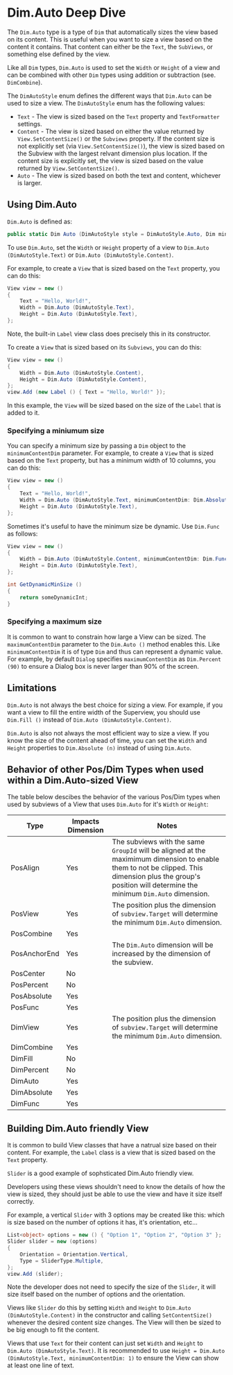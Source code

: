 # Dim.Auto Deep Dive

The `Dim.Auto` type is a type of `Dim` that automatically sizes the view based on its content. This is useful when you want to size a view based on the content it contains. That content can either be the `Text`, the `SubViews`, or something else defined by the view.

Like all `Dim` types, `Dim.Auto` is used to set the `Width` or `Height` of a view and can be combined with other `Dim` types using addition or subtraction (see. `DimCombine`).

The `DimAutoStyle` enum defines the different ways that `Dim.Auto` can be used to size a view. The `DimAutoStyle` enum has the following values:

* `Text` - The view is sized based on the `Text` property and `TextFormatter` settings.
* `Content` - The view is sized based on either the value returned by `View.SetContentSize()` or the `Subviews` property. If the content size is not explicitly set (via `View.SetContentSize()`), the view is sized based on the Subview with the largest relvant dimension plus location. If the content size is explicitly set, the view is sized based on the value returned by `View.SetContentSize()`.
* `Auto` -  The view is sized based on both the text and content, whichever is larger.

## Using Dim.Auto

`Dim.Auto` is defined as:

```cs
public static Dim Auto (DimAutoStyle style = DimAutoStyle.Auto, Dim minimumContentDim = null, Dim max = null)
```

To use `Dim.Auto`, set the `Width` or `Height` property of a view to `Dim.Auto (DimAutoStyle.Text)` or `Dim.Auto (DimAutoStyle.Content)`.


For example, to create a `View` that is sized based on the `Text` property, you can do this:

```cs
View view = new ()
{
    Text = "Hello, World!",
    Width = Dim.Auto (DimAutoStyle.Text),
    Height = Dim.Auto (DimAutoStyle.Text),
};
```

Note, the built-in `Label` view class does precisely this in its constructor.

To create a `View` that is sized based on its `Subviews`, you can do this:

```cs
View view = new ()
{
    Width = Dim.Auto (DimAutoStyle.Content),
    Height = Dim.Auto (DimAutoStyle.Content),
};
view.Add (new Label () { Text = "Hello, World!" });
```

In this example, the `View` will be sized based on the size of the `Label` that is added to it.

### Specifying a miniumum size

You can specify a minimum size by passing a `Dim` object to the `minimumContentDim` parameter. For example, to create a `View` that is sized based on the `Text` property, but has a minimum width of 10 columns, you can do this:

```cs
View view = new ()
{
    Text = "Hello, World!",
    Width = Dim.Auto (DimAutoStyle.Text, minimumContentDim: Dim.Absolute (10)), // Same as `minimumContentDim: 10`
    Height = Dim.Auto (DimAutoStyle.Text),
};
```

Sometimes it's useful to have the minimum size be dynamic. Use `Dim.Func` as follows:

```cs
View view = new ()
{
    Width = Dim.Auto (DimAutoStyle.Content, minimumContentDim: Dim.Func (GetDynamicMinSize)),
    Height = Dim.Auto (DimAutoStyle.Text),
};

int GetDynamicMinSize () 
{
    return someDynamicInt;
}
```

### Specifying a maximum size

It is common to want to constrain how large a View can be sized. The `maximumContentDim` parameter to the `Dim.Auto ()` method enables this. Like `minimumContentDim` it is of type `Dim` and thus can represent a dynamic value. For example, by default `Dialog` specifies `maximumContentDim` as `Dim.Percent (90)` to ensure a Dialog box is never larger than 90% of the screen.

## Limitations

`Dim.Auto` is not always the best choice for sizing a view. For example, if you want a view to fill the entire width of the Superview, you should use `Dim.Fill ()` instead of `Dim.Auto (DimAutoStyle.Content)`.

`Dim.Auto` is also not always the most efficient way to size a view. If you know the size of the content ahead of time, you can set the `Width` and `Height` properties to `Dim.Absolute (n)` instead of using `Dim.Auto`.

## Behavior of other Pos/Dim Types when used within a Dim.Auto-sized View

The table below descibes the behavior of the various Pos/Dim types when used by subviews of a View that uses `Dim.Auto` for it's `Width` or `Height`:

| Type        | Impacts Dimension | Notes                                                                                             |
|-------------|-------------------|---------------------------------------------------------------------------------------------------------|
| PosAlign    | Yes               | The subviews with the same `GroupId` will be aligned at the maximimum dimension to enable them to not be clipped. This dimension plus the group's position will determine the minimum `Dim.Auto` dimension. |
| PosView     | Yes               | The position plus the dimension of `subview.Target` will determine the minimum `Dim.Auto` dimension. |
| PosCombine  | Yes               | <needs clarification> |
| PosAnchorEnd| Yes               | The `Dim.Auto` dimension will be increased by the dimension of the subview. |
| PosCenter   | No                |  |
| PosPercent  | No                |  |
| PosAbsolute | Yes               |  |
| PosFunc     | Yes               |  |
| DimView     | Yes               | The position plus the dimension of `subview.Target` will determine the minimum `Dim.Auto` dimension. |
| DimCombine  | Yes               | <needs clarification>  |
| DimFill     | No                |  |
| DimPercent  | No                |  |
| DimAuto     | Yes               |  |
| DimAbsolute | Yes               |  |
| DimFunc     | Yes               | <needs clarification> |


## Building Dim.Auto friendly View

It is common to build View classes that have a natrual size based on their content. For example, the `Label` class is a view that is sized based on the `Text` property. 

`Slider` is a good example of sophsticated Dim.Auto friendly view.

Developers using these views shouldn't need to know the details of how the view is sized, they should just be able to use the view and have it size itself correctly.

For example, a vertical `Slider` with 3 options may be created like this: which is size based on the number of options it has, it's orientation, etc... 

```cs
List<object> options = new () { "Option 1", "Option 2", "Option 3" };
Slider slider = new (options)
{
    Orientation = Orientation.Vertical,
    Type = SliderType.Multiple,
};
view.Add (slider);
```

Note the developer does not need to specify the size of the `Slider`, it will size itself based on the number of options and the orientation. 

Views like `Slider` do this by setting `Width` and `Height` to `Dim.Auto (DimAutoStyle.Content)` in the constructor and calling `SetContentSize()` whenever the desired content size changes. The View will then be sized to be big enough to fit the content.

Views that use `Text` for their content can just set `Width` and `Height` to `Dim.Auto (DimAutoStyle.Text)`. It is recommended to use `Height = Dim.Auto (DimAutoStyle.Text, minimumContentDim: 1)` to ensure the View can show at least one line of text.
